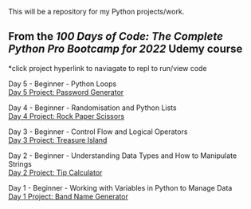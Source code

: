 This will be a repository for my Python projects/work.
## From the *100 Days of Code: The Complete Python Pro Bootcamp for 2022* Udemy course
*click project hyperlink to naviagate to repl to run/view code 

Day 5 - Beginner - Python Loops\
[Day 5 Project: Password Generator](https://replit.com/@alexb131/password-generator-start)

Day 4 - Beginner - Randomisation and Python Lists\
[Day 4 Project: Rock Paper Scissors](https://replit.com/@alexb131/rock-paper-scissors-start)

Day 3 - Beginner - Control Flow and Logical Operators\
[Day 3 Project: Treasure Island](https://replit.com/@alexb131/treasure-island-start)

Day 2 - Beginner - Understanding Data Types and How to Manipulate Strings\
[Day 2 Project: Tip Calculator](https://replit.com/@alexb131/tip-calculator-start)

Day 1 - Beginner - Working with Variables in Python to Manage Data\
[Day 1 Project: Band Name Generator](https://replit.com/@alexb131/band-name-generator-start)
